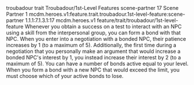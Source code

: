 <ability>
  <metadata>
    <class>troubadour</class>
    <feature_type>trait</feature_type>
    <file_dpath>Troubadour/1st-Level Features</file_dpath>
    <item_id>scene-partner</item_id>
    <item_index>17</item_index>
    <item_name>Scene Partner</item_name>
    <level>1</level>
    <scc>mcdm.heroes.v1:feature.trait.troubadour.1st-level-feature:scene-partner</scc>
    <scdc>1.1.1:7.1.3.1:17</scdc>
    <source>mcdm.heroes.v1</source>
    <type>feature/trait/troubadour/1st-level-feature</type>
  </metadata>
  <effects>
    <effect type="mundane">Whenever you obtain a success on a test to interact with an NPC using a skill from the interpersonal group, you can form a bond with that NPC. When you enter into a negotiation with a bonded NPC, their patience increases by 1 (to a maximum of 5). Additionally, the first time during a negotiation that you personally make an argument that would increase a bonded NPC&apos;s interest by 1, you instead increase their interest by 2 (to a maximum of 5).
You can have a number of bonds active equal to your level. When you form a bond with a new NPC that would exceed the limit, you must choose which of your active bonds to lose.</effect>
  </effects>
</ability>
